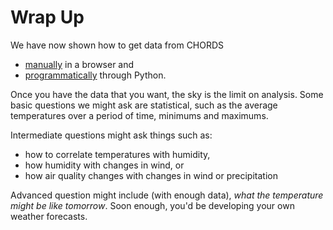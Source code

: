 # Wrap Up

We have now shown how to get data from CHORDS 

* [manually](./demos/chords-get-data-restman.md) in  a browser and   
* [programmatically](./demos/chords-get-data-python.ipynb) through Python.

Once you have the data that you want, the sky is the limit on analysis.  Some basic questions we might ask are statistical, such as the average temperatures over a period of time, minimums and maximums.  

Intermediate questions might ask things such as:

* how to correlate temperatures with humidity, 
* how humidity with changes in wind, or 
* how air quality changes with changes in wind or precipitation

Advanced question might include (with enough data), _what the temperature might be like tomorrow_.  Soon enough, you'd be developing your own weather forecasts.

